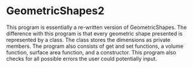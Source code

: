 # GeometricShapes2
This program is essentially a re-written version of GeometricShapes. The difference with this program is that every geometric shape presented is represented by a class. The class stores the dimensions as private members. The program also consists of get and set functions, a volume function, surface area function, and a constructor. This program also checks for all possible errors the user could potentially input. 
